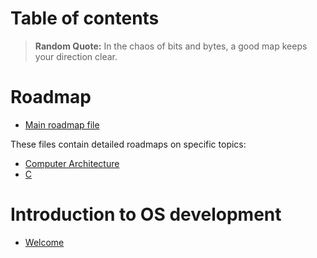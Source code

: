 # Table of contents
> **Random Quote:** In the chaos of bits and bytes, a good map keeps your direction clear.

# Roadmap
+ [Main roadmap file](./roadmap/00_roadmap.md)

These files contain detailed roadmaps on specific topics:
+ [Computer Architecture](./roadmap/01_computer_architecture)
+ [C](./02_c.md)

# Introduction to OS development
+ [Welcome](./notes/welcome.md)
